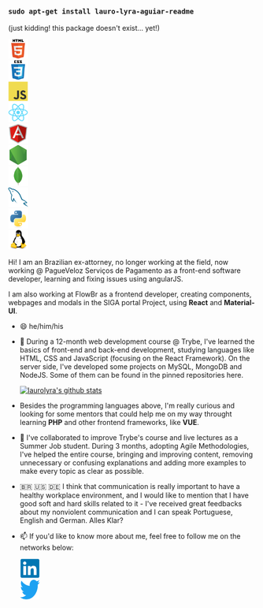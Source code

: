 <link rel="stylesheet" href="https://cdn.jsdelivr.net/gh/devicons/devicon@v2.10.1/devicon.min.css">

### `sudo apt-get install lauro-lyra-aguiar-readme`
(just kidding! this package doesn't exist... yet!)

<code><img height="40" width="40" src="https://raw.githubusercontent.com/devicons/devicon/master/icons/html5/html5-original-wordmark.svg" alt="HTML"/>
<img height="40" width="40" style="height:40px; width:40px" src="https://raw.githubusercontent.com/devicons/devicon/master/icons/css3/css3-original-wordmark.svg" alt="CSS">
<img height="40" width="40" style="height:40px; width:40px" src="https://raw.githubusercontent.com/devicons/devicon/master/icons/javascript/javascript-original.svg" alt="JavaScript">
<img height="40" width="40" style="height:40px; width:40px" src="https://raw.githubusercontent.com/devicons/devicon/master/icons/react/react-original.svg" alt="React">
<img height="40" width="40" style="height:40px; width:40px" src="https://raw.githubusercontent.com/devicons/devicon/master/icons/angularjs/angularjs-original.svg" alt="angularJS">
<img height="40" width="40" style="height:40px; width:40px" src="https://raw.githubusercontent.com/devicons/devicon/master/icons/nodejs/nodejs-original.svg" alt="NodeJS">
<img height="40" width="40" style="height:40px; width:40px" src="https://raw.githubusercontent.com/devicons/devicon/master/icons/mongodb/mongodb-original.svg" alt="mongoDB">
<img height="40" width="40" style="height:40px; width:40px" src="https://raw.githubusercontent.com/devicons/devicon/master/icons/mysql/mysql-original.svg" alt="MySQL">
<img height="40" width="40" style="height:40px; width:40px" src="https://raw.githubusercontent.com/devicons/devicon/master/icons/python/python-original.svg" alt="Python">
<img height="40" width="40" style="height:40px; width:40px" src="https://raw.githubusercontent.com/devicons/devicon/master/icons/linux/linux-original.svg" alt="Linux">
</code>

Hi! I am an Brazilian ex-attorney, no longer working at the field, now working @ PagueVeloz Serviços de Pagamento as a front-end software developer, learning and fixing issues using angularJS.

I am also working at FlowBr as a frontend developer, creating components, webpages and modals in the SIGA portal Project, using **React** and **Material-UI**.

- 😄 he/him/his

- 🌱 During a 12-month web development course @ Trybe, I've learned the basics of front-end and back-end development, studying languages like HTML, CSS and JavaScript (focusing on the React Framework). On the server side, I've developed some projects on MySQL, MongoDB and NodeJS. Some of them can be found in the pinned repositories here.

   [![laurolyra's github stats](https://github-readme-stats.vercel.app/api?username=laurolyra)](https://github.com/laurolyra/github-readme-stats)

- Besides the programming languages above, I'm really curious and looking for some mentors that could help me on my way throught learning **PHP** and other frontend frameworks, like **VUE**.

- 👯 I've collaborated to improve Trybe's course and live lectures as a Summer Job student. During 3 months, adopting Agile Methodologies, I've helped the entire course, bringing and improving content, removing unnecessary or confusing explanations and adding more examples to make every topic as clear as possible.

- 🇧🇷 🇺🇸 🇩🇪 I think that communication is really important to have a healthy workplace environment, and I would like to mention that I have good soft and hard skills related to it - I've received great feedbacks about my nonviolent communication and I can speak Portuguese, English and German. Alles Klar?

- 📫 If you'd like to know more about me, feel free to follow me on the networks below:

   <code><a href="http://www.linkedin.com/in/laurolyra"><img height="40" width="40" src="https://raw.githubusercontent.com/devicons/devicon/master/icons/linkedin/linkedin-original.svg" alt="LinkedIn"></img></a>
   <a href="http://www.twitter.com/laurolyra"><img height="40" width="40" src="https://raw.githubusercontent.com/devicons/devicon/master/icons/twitter/twitter-original.svg" alt="twitter"></img></a></code>
